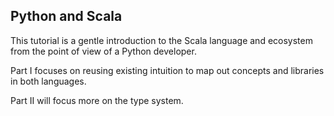 
## Python and Scala

This tutorial is a gentle introduction to the Scala language and ecosystem from the point of view of a Python developer.

Part I focuses on reusing existing intuition to map out concepts and libraries in both languages. 

Part II will focus more on the type system.
